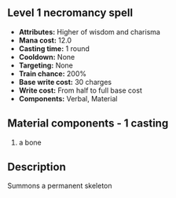 ## Level 1 necromancy spell

- **Attributes:** Higher of wisdom and charisma
- **Mana cost:** 12.0
- **Casting time:** 1 round
- **Cooldown:** None
- **Targeting:** None
- **Train chance:** 200%
- **Base write cost:** 30 charges
- **Write cost:** From half to full base cost
- **Components:** Verbal, Material

## Material components - 1 casting

1. a bone

## Description

Summons a permanent skeleton
